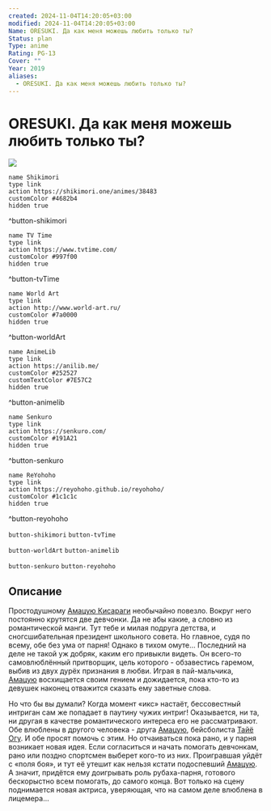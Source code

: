 ```yaml
---
created: 2024-11-04T14:20:05+03:00
modified: 2024-11-04T14:20:05+03:00
Name: ORESUKI. Да как меня можешь любить только ты?
Status: plan
Type: anime
Rating: PG-13
Cover: ""
Year: 2019
aliases:
  - ORESUKI. Да как меня можешь любить только ты?
---
```


# ORESUKI. Да как меня можешь любить только ты?

![](https://nyaa.shikimori.one/uploads/poster/animes/38483/aacb4b77698ab20177d3fc468e39054c.jpeg)

```button
name Shikimori
type link
action https://shikimori.one/animes/38483
customColor #4682b4
hidden true
```
^button-shikimori

```button
name TV Time
type link
action https://www.tvtime.com/
customColor #997f00
hidden true
```
^button-tvTime

```button
name World Art
type link
action http://www.world-art.ru/
customColor #7a0000
hidden true
```
^button-worldArt

```button
name AnimeLib
type link
action https://anilib.me/
customColor #252527
customTextColor #7E57C2
hidden true
```
^button-animelib

```button
name Senkuro
type link
action https://senkuro.com/
customColor #191A21
hidden true
```
^button-senkuro

```button
name ReYohoho
type link
action https://reyohoho.github.io/reyohoho/
customColor #1c1c1c
hidden true
```
^button-reyohoho

`button-shikimori` `button-tvTime`

`button-worldArt` `button-animelib`

`button-senkuro` `button-reyohoho`

## Описание

Простодушному [Амацую Кисараги](https://shikimori.one/characters/148927-amatsuyu-kisaragi) необычайно повезло. Вокруг него постоянно крутятся две девчонки. Да не абы какие, а словно из романтической манги. Тут тебе и милая подруга детства, и сногсшибательная президент школьного совета. Но главное, судя по всему, обе без ума от парня! Однако в тихом омуте... Последний на деле не такой уж добряк, каким его привыкли видеть. Он всего-то самовлюблённый притворщик, цель которого - обзавестись гаремом, выбив из двух дурёх признания в любви. Играя в пай-мальчика, [Амацую](https://shikimori.one/characters/148927-amatsuyu-kisaragi) восхищается своим гением и дожидается, пока кто-то из девушек наконец отважится сказать ему заветные слова.

Но что бы вы думали? Когда момент «икс» настаёт, бессовестный интриган сам же попадает в паутину чужих интриг! Оказывается, ни та, ни другая в качестве романтического интереса его не рассматривают. Обе влюблены в другого человека - друга [Амацую](https://shikimori.one/characters/148927-amatsuyu-kisaragi), бейсболиста [Тайё Огу](https://shikimori.one/characters/148929-taiyou-ooga). И обе просят помочь с этим. Но отчаиваться пока рано, и у парня возникает новая идея. Если согласиться и начать помогать девчонкам, рано или поздно спортсмен выберет кого-то из них. Проигравшая уйдёт с «поля боя», и тут её утешит как нельзя кстати подоспевший [Амацую](https://shikimori.one/characters/148927-amatsuyu-kisaragi). А значит, придётся ему доигрывать роль рубаха-парня, готового бескорыстно всем помогать, до самого конца. Вот только на сцену поднимается новая актриса, уверяющая, что на самом деле влюблена в лицемера...
